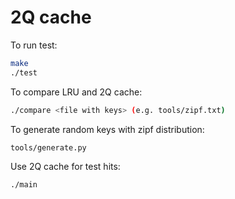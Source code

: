 # 2Q cache
To run test:
```bash
make
./test
```
To compare LRU and 2Q cache:
```bash
./compare <file with keys> (e.g. tools/zipf.txt)
```
To generate random keys with zipf distribution:
```bash
tools/generate.py
```
Use 2Q cache for test hits:
```bash
./main
```
